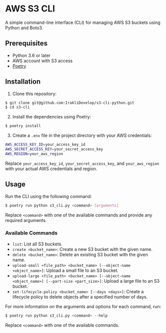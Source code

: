 # AWS S3 CLI

A simple command-line interface (CLI) for managing AWS S3 buckets using Python and Boto3.

## Prerequisites

- Python 3.6 or later
- AWS account with S3 access
- [Poetry](https://python-poetry.org/)

## Installation

1. Clone this repository:

```bash
$ git clone git@github.com:IrakliDevelop/s3-cli-python.git
$ cd s3-cli
```

2. Install the dependencies using Poetry:

```bash
$ poetry install
```

3. Create a `.env` file in the project directory with your AWS credentials:

```bash
AWS_ACCESS_KEY_ID=your_access_key_id
AWS_SECRET_ACCESS_KEY=your_secret_access_key
AWS_REGION=your_aws_region
```

Replace `your_access_key_id`, `your_secret_access_key`, and `your_aws_region` with your actual AWS credentials and region.

## Usage

Run the CLI using the following command:
```bash
$ poetry run python s3_cli.py <command> [arguments]
```

Replace `<command>` with one of the available commands and provide any required arguments.

### Available Commands

- `list`: List all S3 buckets.
- `create <bucket_name>`: Create a new S3 bucket with the given name.
- `delete <bucket_name>`: Delete an existing S3 bucket with the given name.
- `upload-small <file_path> <bucket_name> [--object-name <object_name>]`: Upload a small file to an S3 bucket.
- `upload-large <file_path> <bucket_name> [--object-name <object_name>] [--part-size <part_size>]`: Upload a large file to an S3 bucket.
- `set-lifecycle-policy <bucket_name> [--days <days>]`: Create a lifecycle policy to delete objects after a specified number of days.

For more information on the arguments and options for each command, run:
```bash
$ poetry run python s3_cli.py <command> --help
```

Replace `<command>` with one of the available commands.

